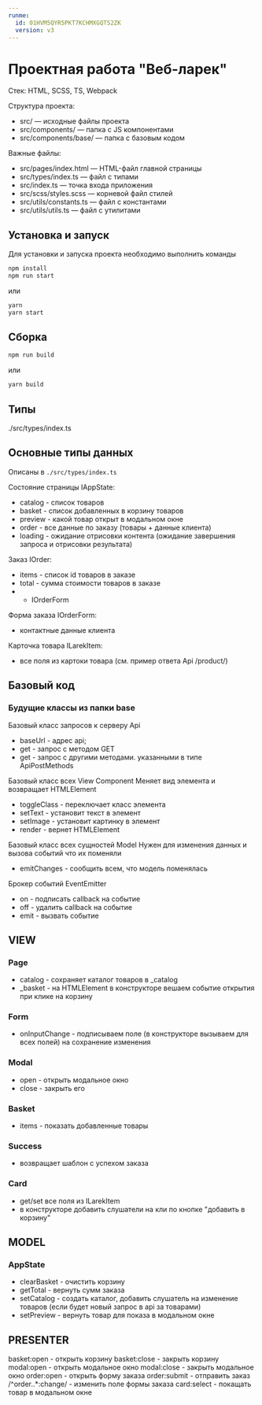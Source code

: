 ```yaml
---
runme:
  id: 01HVM5QYR5PKT7KCHMXGQTS2ZK
  version: v3
---
```


# Проектная работа "Веб-ларек"

Стек: HTML, SCSS, TS, Webpack

Структура проекта:

- src/ — исходные файлы проекта
- src/components/ — папка с JS компонентами
- src/components/base/ — папка с базовым кодом

Важные файлы:

- src/pages/index.html — HTML-файл главной страницы
- src/types/index.ts — файл с типами
- src/index.ts — точка входа приложения
- src/scss/styles.scss — корневой файл стилей
- src/utils/constants.ts — файл с константами
- src/utils/utils.ts — файл с утилитами

## Установка и запуск

Для установки и запуска проекта необходимо выполнить команды

```sh {"id":"01HVM5QYR5PKT7KCHMX50HEMQ7"}
npm install
npm run start
```

или

```sh {"id":"01HVM5QYR5PKT7KCHMX8HV53MJ"}
yarn
yarn start
```

## Сборка

```sh {"id":"01HVM5QYR5PKT7KCHMXC6Z0V0X"}
npm run build
```

или

```sh {"id":"01HVM5QYR5PKT7KCHMXERAEAGK"}
yarn build
```

## Типы

./src/types/index.ts

## Основные типы данных

Описаны в `./src/types/index.ts`

Состояние страницы IAppState:
- catalog - список товаров
- basket - список добавленных в корзину товаров
- preview - какой товар открыт в модальном окне
- order - все данные по заказу (товары + данные клиента)
- loading - ожидание отрисовки контента (ожидание завершения запроса и отрисовки результата)

Заказ IOrder:
- items - список id товаров в заказе
- total - сумма стоимости товаров в заказе
- + IOrderForm

Форма заказа IOrderForm:
- контактные данные клиента

Карточка товара ILarekItem:
- все поля из картоки товара (см. пример ответа Api /product/)

## Базовый код
### Будущие классы из папки base

Базовый класс запросов к серверу Api
- baseUrl - адрес api;
- get - запрос с методом GET
- get - запрос с другими методами. указанными в типе ApiPostMethods

Базовый класс всех View Component
Меняет вид элемента и возвращает HTMLElement
- toggleClass - переключает класс элемента
- setText - установит текст в элемент
- setImage - установит картинку в элемент
- render - вернет HTMLElement

Базовый класс всех сущностей Model
Нужен для изменения данных и вызова событий что их поменяли
- emitChanges - сообщить всем, что модель поменялась

Брокер событий EventEmitter
- on - подписать callback на событие
- off - удалить callback на событие
- emit - вызвать событие

## VIEW
### Page
- catalog - сохраняет каталог товаров в _catalog
- _basket - на HTMLElement в конструкторе вешаем событие открытия при клике на корзину

### Form
- onInputChange - подписываем поле (в конструкторе вызываем для всех полей) на сохранение изменения

### Modal
- open -  открыть модальное окно
- close - закрыть его

### Basket
- items - показать добавленные товары

### Success
- возвращает шаблон с успехом заказа

### Card
- get/set все поля из ILarekItem
- в конструкторе добавить слушатели на кли по кнопке "добавить в корзину"

## MODEL
### AppState
- clearBasket - очистить корзину
- getTotal - вернуть сумм заказа
- setCatalog - создать каталог, добавить слушатель на изменение товаров (если будет новый запрос в api за товарами)
- setPreview - вернуть товар для показа в модальном окне

## PRESENTER
basket:open - открыть корзину
basket:close - закрыть корзину
modal:open - открыть модальное окно
modal:close - закрыть модальное окно
order:open - открыть форму заказа
order:submit - отправить заказ
/^order\..*:change/ - изменить поле формы заказа
card:select - покащать товар в модальном окне
